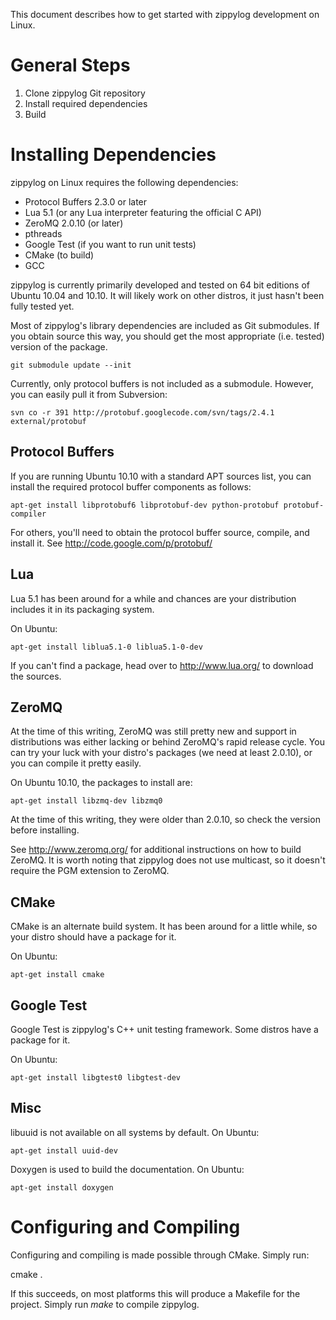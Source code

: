 This document describes how to get started with zippylog development on Linux.

# General Steps

1. Clone zippylog Git repository
2. Install required dependencies
3. Build

# Installing Dependencies

zippylog on Linux requires the following dependencies:

* Protocol Buffers 2.3.0 or later
* Lua 5.1 (or any Lua interpreter featuring the official C API)
* ZeroMQ 2.0.10 (or later)
* pthreads
* Google Test (if you want to run unit tests)
* CMake (to build)
* GCC

zippylog is currently primarily developed and tested on 64 bit editions of Ubuntu 10.04 and 10.10. It will likely work on other distros, it just hasn't been fully tested yet.

Most of zippylog's library dependencies are included as Git submodules. If you obtain source this way, you should get the most appropriate (i.e. tested) version of the package.

    git submodule update --init

Currently, only protocol buffers is not included as a submodule. However, you can easily pull it from Subversion:

    svn co -r 391 http://protobuf.googlecode.com/svn/tags/2.4.1 external/protobuf

## Protocol Buffers

If you are running Ubuntu 10.10 with a standard APT sources list, you can install the required protocol buffer components as follows:

    apt-get install libprotobuf6 libprotobuf-dev python-protobuf protobuf-compiler

For others, you'll need to obtain the protocol buffer source, compile, and install it. See http://code.google.com/p/protobuf/

## Lua

Lua 5.1 has been around for a while and chances are your distribution includes it in its packaging system.

On Ubuntu:

    apt-get install liblua5.1-0 liblua5.1-0-dev

If you can't find a package, head over to http://www.lua.org/ to download the sources.

## ZeroMQ

At the time of this writing, ZeroMQ was still pretty new and support in distributions was either lacking or behind ZeroMQ's rapid release cycle. You can try your luck with your distro's packages (we need at least 2.0.10), or you can compile it pretty easily.

On Ubuntu 10.10, the packages to install are:

    apt-get install libzmq-dev libzmq0

At the time of this writing, they were older than 2.0.10, so check the version before installing.

See http://www.zeromq.org/ for additional instructions on how to build ZeroMQ. It is worth noting that zippylog does not use multicast, so it doesn't require the PGM extension to ZeroMQ.

## CMake

CMake is an alternate build system. It has been around for a little while, so your distro should have a package for it.

On Ubuntu:

    apt-get install cmake

## Google Test

Google Test is zippylog's C++ unit testing framework. Some distros have a package for it.

On Ubuntu:

    apt-get install libgtest0 libgtest-dev

## Misc

libuuid is not available on all systems by default. On Ubuntu:

    apt-get install uuid-dev
    
Doxygen is used to build the documentation. On Ubuntu:

    apt-get install doxygen

# Configuring and Compiling

Configuring and compiling is made possible through CMake. Simply run:

  cmake .

If this succeeds, on most platforms this will produce a Makefile for the project. Simply run *make* to compile zippylog.

